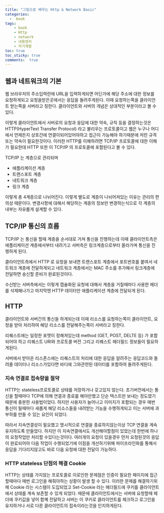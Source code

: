 ```yaml
---
title: "그림으로 배우는 Http & Network Basic"
categories: 
  -  book
tags: 
    - book
    - Http
    - network
    - 내용정리
    - 자기계발
toc: true
toc_sticky: true
comments:  true
---
```


## 웹과 네트워크의 기본
웹 브라우저의 주소입력란에 URL을 입력하게되면 어딘가에 해당 주소에 대한 정보를 요청하게되고 요청을받은곳에서는 응답을 돌려주게된다. 이때 요청하는쪽을 클라이언트 받는쪽을 서버라고 칭한다. 클라이언트와 서버의 개념은 상대적인 부분이라고 볼 수 있다.
  
이렇게 클라이언트에서 서버로의 요청과 응답에 대한 약속, 규칙 등을 결정하는것은 HTTP(HyperText Transfer Protocol) 라고 불리우는 프로토콜이고 웹은 누구나 어디에서 언제든지 상호간에 연결이되어있어야하고 접근이 가능해야 하기때문에 저런 규격 또는 약속이 필요한것이다.
이러한 HTTP를 이해하려면 TCP/IP 프로토콜에 대한 이해가 필요한데 HTTP 또한 이 TCP/IP 의 프로토콜에 포함된다고 볼 수 있다.  

TCP/IP 는 계층으로 관리되며 
- 애플리케이션 계층
- 트랜스포트 계층
- 네트워크 계층
- 링크 계층  

이렇게 총 4계층으로 나뉘어진다. 이렇게 별도로 계층이 나뉘어져있는 이유는 관리의 편의성 때문이다. 변경사항에 대해서 해당하는 계층의 정보만 변경하는식으로 각 계층의 내부는 자유롭게 설계할 수 있다.

## TCP/IP 통신의 흐름
TCP/IP 는 통신을 할때 계층을 순서대로 거쳐 통신을 진행하는데 이때 클라이언트측은 애플리케이션 계층에서부터 내려가고 서버측은 링크계층으로부터 올라가며 통신을 진행하게 된다.  
  
클라이언트측에서 HTTP 로 요청을 보내면 트랜스포트 계층에서 포트번호를 붙여서 네트워크 계층에 전달하게되고 네트워크 계층에서는 MAC 주소를 추가해서 링크계층에 전달하면 송신할 준비가 완료된것이다.  

수신받는 서버측에서는 이렇게 캡슐화된 요청에 대해서 계층을 거칠때마다 사용한 헤더를 삭제해나가고 마지막엔 HTTP 데이터만 애플리케이션 계층에 전달되게 된다.  
  
## HTTP
클라이언트와 서버간의 통신을 하게되는데 이때 리소스를 요청하는쪽이 클라이언트, 요청을 받아 처리하여 해당 리소스를 전달해주는쪽이 서버라고 칭한다. 
  
리퀘스트에는 일정한 포맷이 정해져있는데 method (GET, POST, DELTE 등) 가 포함되어야 하고 리퀘스트 URI와 프로토콜 버전 그리고 리퀘스트 헤더필드 정보들이 필요하게된다.
  
서버에서 받아온 리스폰스에는 리퀘스트의 처리에 대한 응답을 알려주는 응답코드와 돌려줄 데이터나 리소스가있다면 바디에 그와관련된 데이터를 포함하여 돌려주게된다.

### 지속 연결로 접속량을 절약
HTTP는 stateless프로토콜로 상태를 저장하거나 갖고있지 않는다. 초기버전에서는 통신을 할때마다 TCP에 의해 연결과 종료를 해야만했고 단순 텍스트만 보내는 정도였기때문에 충분한 사용법이었다. 하지만 사용자가 늘어나고 이미지가 포함되는 경우 매번 통신이 될때마다 새롭게 해당 리소스들을 내려받는 기능을 수행하게되고 이는 서버에 과부하를 만들 수 있는 요인이 되었다.
  
따라서 지속연결성이 필요했고 명시적으로 연결을 종료하지않는이상 TCP 연결을 계속 유지하도록 만들었다. 하지만 이 지속연결에서도 개선해야할점이 있었는데 한번에 하나의 요청작업만 처리할 수있다는것이다. 여러개의 요청이 있을경우 먼저 요청된것의 응답이 완료되어야 다음 작업이 수행되었기에 이점을 개선하기위해 파이프라인화를 통해서 응답을 기다리지않고도 바로 다음 요청에 대한 전달이 가능하다.  

### HTTP stateless 단점의 해결 Cookie
HTTP는 상태를 가지않는 프로토콜로 이로인한 문제점은 인증이 필요한 페이지에 접근할때마다 매번 로그인을 해줘야하는 상황이 발생 할 수 있다. 이러한 문제를 해결하기위헤 Cookie 라는 시스템이 도입되었고 Set-Cookie 라는 헤더필드에 쿠키를 클라이언트에서 상태를 계속 보존할 수 있게 되었다. 때문에 클라이언트에서는 서버에 요청할때 헤더에 쿠키값을 넣어 함꼐 전달하고 서버는 이 쿠키로 클라이언트를 체크하고 로그인을 유지하거나 서로 다른 클라이언트의 접속이라는것을 인지하게된다.